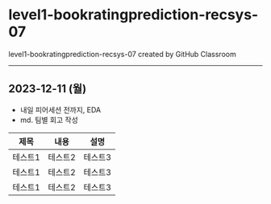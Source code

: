 # level1-bookratingprediction-recsys-07
level1-bookratingprediction-recsys-07 created by GitHub Classroom

---

## 2023-12-11 (월)

- 내일 피어세션 전까지, EDA
- md. 팀별 회고 작성




|제목|내용|설명|
|------|---|---|
|테스트1|테스트2|테스트3|
|테스트1|테스트2|테스트3|
|테스트1|테스트2|테스트3|
